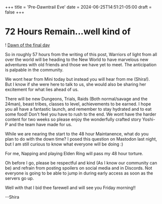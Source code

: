 +++
title = 'Pre-Dawntrail Eve'
date = 2024-06-25T14:51:21-05:00
draft = false
+++

# 72 Hours Remain...well kind of

! [Dawn of the final day](https://live.staticflickr.com/65535/53816215830_3e8d75c4b0_k.jpg)

So in roughly 57 hours from the writing of this post, Warriors of light from all over the world will be heading to the New World to have marvelous new adventures with old friends and those we have yet to meet. The anticipation is palpable in the community.

We wont hear from Mini today but instead you will hear from me (Shira!). But I know if she were here to talk to us, she would also be sharing her excitement for what lies ahead of us.

There will be new Dungeons, Trials, Raids (Both normal/savage and the 24man), beast tribes, classes to level, achievements to be earned. I hope you all have a fantastic launch, and remember to stay hydrated and to eat some food! Don't feel you have to rush to the end. We wont have the harder content for two weeks so please enjoy the wonderfully crafted story Yoshi-P and the team have made for us.

While we are nearing the start to the 48 hour Maintanence, what do you plan to do with the down time? I posed this question on Mastodon last night, but I am still curious to know what everyone will be doing :)

For me, Napping and playing Elden Ring will pass my 48 hour torture. 

Oh before I go, please be respectful and kind (As I know our community can be) and refrain from posting spoilers on social media and in Discords. Not everyone is going to be able to jump in during early access as soon as the servers go up. 

Well with that I bid thee farewell and will see you Friday morning!!

--Shira